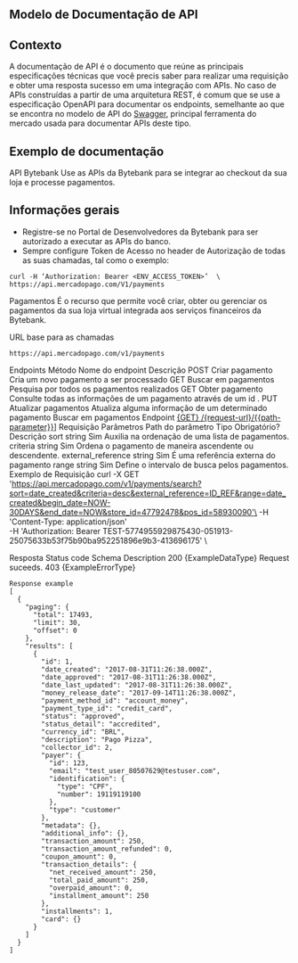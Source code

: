 ## Modelo de Documentação de API

## Contexto
A documentação de API é o documento que reúne as principais especificações técnicas que você precis saber para realizar uma requisição e obter uma resposta sucesso em uma integração com APIs. No caso de APIs construídas a partir de uma arquitetura REST, é comum que se use a especificação OpenAPI para documentar os endpoints, semelhante ao que se encontra no modelo de API do [Swagger](https://petstore.swagger.io/#/), principal ferramenta do mercado usada para documentar APIs deste tipo.

## Exemplo de documentação
API Bytebank
Use as APIs da Bytebank para se integrar ao checkout da sua loja e processe pagamentos.

## Informações gerais
- Registre-se no Portal de Desenvolvedores da Bytebank para ser autorizado a executar as APIs do banco.
- Sempre configure Token de Acesso no header de Autorização de todas as suas chamadas, tal como o exemplo:
```
curl -H ‘Authorization: Bearer <ENV_ACCESS_TOKEN>’  \
https://api.mercadopago.com/V1/payments
````
Pagamentos
É o recurso que permite você criar, obter ou gerenciar os pagamentos da sua loja virtual integrada aos serviços financeiros da Bytebank.

URL base para as chamadas
```
https://api.mercadopago.com/v1/payments
```

Endpoints
Método	Nome do endpoint	Descrição
POST	Criar pagamento	Cria um novo pagamento a ser processado
GET	Buscar em pagamentos	Pesquisa por todos os pagamentos realizados
GET	Obter pagamento	Consulte todas as informações de um pagamento através de um id .
PUT	Atualizar pagamentos	Atualiza alguma informação de um determinado pagamento
Buscar em pagamentos
Endpoint
[{GET} /{request-url}/{{path-parameter}}](https://api.mercadopago.com/v1/payments/search)]
Requisição
Parâmetros
Path do parâmetro	Tipo	Obrigatório?	Descrição
sort	string	Sim	Auxilia na ordenação de uma lista de pagamentos.
criteria	string	Sim	Ordena o pagamento de maneira ascendente ou descendente.
external_reference	string	Sim	É uma referência externa do pagamento
range	string	Sim	Define o intervalo de busca pelos pagamentos.
Exemplo de Requisição
curl -X GET \
      'https://api.mercadopago.com/v1/payments/search?sort=date_created&criteria=desc&external_reference=ID_REF&range=date_created&begin_date=NOW-30DAYS&end_date=NOW&store_id=47792478&pos_id=58930090'\
       -H 'Content-Type: application/json' \
       -H 'Authorization: Bearer TEST-5774955929875430-051913-25075633b53f75b90ba952251896e9b3-413696175' \
       
Resposta
Status code	Schema	Description
200	{ExampleDataType}	Request suceeds.
403	{ExampleErrorType}
```
Response example
[
  {
    "paging": {
      "total": 17493,
      "limit": 30,
      "offset": 0
    },
    "results": [
      {
        "id": 1,
        "date_created": "2017-08-31T11:26:38.000Z",
        "date_approved": "2017-08-31T11:26:38.000Z",
        "date_last_updated": "2017-08-31T11:26:38.000Z",
        "money_release_date": "2017-09-14T11:26:38.000Z",
        "payment_method_id": "account_money",
        "payment_type_id": "credit_card",
        "status": "approved",
        "status_detail": "accredited",
        "currency_id": "BRL",
        "description": "Pago Pizza",
        "collector_id": 2,
        "payer": {
          "id": 123,
          "email": "test_user_80507629@testuser.com",
          "identification": {
            "type": "CPF",
            "number": 19119119100
          },
          "type": "customer"
        },
        "metadata": {},
        "additional_info": {},
        "transaction_amount": 250,
        "transaction_amount_refunded": 0,
        "coupon_amount": 0,
        "transaction_details": {
          "net_received_amount": 250,
          "total_paid_amount": 250,
          "overpaid_amount": 0,
          "installment_amount": 250
        },
        "installments": 1,
        "card": {}
      }
    ]
  }
]
```
